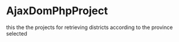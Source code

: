 # AjaxDomPhpProject
this the the projects for retrieving districts according to the province selected

